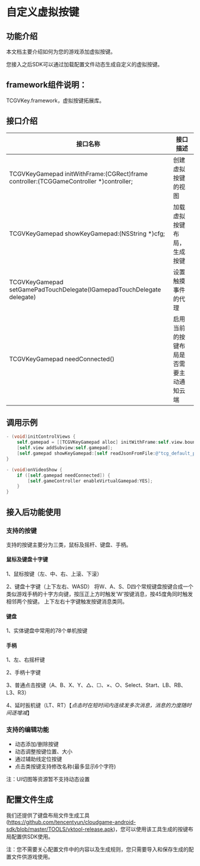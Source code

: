 # 自定义虚拟按键

## 功能介绍

本文档主要介绍如何为您的游戏添加虚拟按键。

您接入之后SDK可以通过加载配置文件动态生成自定义的虚拟按键。


## framework组件说明：

TCGVKey.framework，虚拟按键拓展库。

## 接口介绍

| 接口名称                                                     | 接口描述                 |
| ------------------------------------------------------------ | ------------------------ |
| TCGVKeyGamepad initWithFrame:(CGRect)frame controller:(TCGGameController *)controller;      | 创建虚拟按键的视图 |
| TCGVKeyGamepad showKeyGamepad:(NSString *)cfg; | 加载虚拟按键布局，生成按键   |
| TCGVKeyGamepad setGamePadTouchDelegate(IGamepadTouchDelegate delegate) | 设置触摸事件的代理       |
| TCGVKeyGamepad needConnected()                               | 启用当前的按键布局是否需要主动通知云端     |


## 调用示例

```objectivec
- (void)initControlViews {
    self.gamepad = [[TCGVKeyGamepad alloc] initWithFrame:self.view.bounds controller:self.gameController];
    [self.view addSubview:self.gamepad];
    [self.gamepad showKeyGamepad:[self readJsonFromFile:@"tcg_default_ps4"]];
}

- (void)onVideoShow {
    if ([self.gamepad needConnected]) {
        [self.gameController enableVirtualGamepad:YES];
    }
}
```

## 接入后功能使用


### 支持的按键

支持的按键主要分为三类，鼠标及摇杆、键盘、手柄。

#### 鼠标及键盘十字键

1、鼠标按键（左、中、右、上滚、下滚）

2、键盘十字键（上下左右、WASD）
    将W、A、S、D四个常规键盘按键合成一个类似游戏手柄的十字方向键，按压正上方时触发'W'按键消息，按45度角同时触发相邻两个按键。
    上下左右十字键触发按键消息类同。

#### 键盘

1、实体键盘中常用的78个单机按键

#### 手柄

1、左、右摇杆键 

2、手柄十字键

3、普通点击按键（A、B、X、Y、△、☐、×、○、Select、Start、LB、RB、L3、R3）

4、延时扳机键（LT、RT）【*点击时在短时间内连续发多次消息，消息的力度随时间逐增减*】

### 支持的编辑功能

- 动态添加/删除按键
- 动态调整按键位置、大小
- 通过辅助线定位按键
- 点击类按键支持修改名称(最多显示6个字符)

注：UI切图等资源暂不支持动态设置

## 配置文件生成

我们还提供了键盘布局文件生成工具(https://github.com/tencentyun/cloudgame-android-sdk/blob/master/TOOLS/vktool-release.apk)，您可以使用该工具生成的按键布局配置供SDK使用。

注：您不需要关心配置文件中的内容以及生成规则，您只需要导入和保存生成的配置文件供游戏使用。

